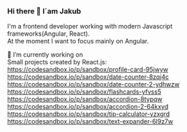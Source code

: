 ### Hi there 👋 I´am Jakub

  I'm a frontend developer working with modern Javascript frameworks(Angular, React).
   <br>
  At the moment I want to focus mainly on Angular.

  🔭 I’m currently working on 
  <br>
  Small projects created by React.js:
  <br>
  https://codesandbox.io/p/sandbox/profile-card-95jwyw
  <br>
  https://codesandbox.io/p/sandbox/date-counter-8zqj4c
  <br>
  https://codesandbox.io/p/sandbox/date-counter-2-ydhwzw
  <br>
  https://codesandbox.io/p/sandbox/flashcards-yfvss5
  <br>
  https://codesandbox.io/p/sandbox/accordion-8typqw
  <br>
  https://codesandbox.io/p/sandbox/accordion-2-64kxyd
  <br>
  https://codesandbox.io/p/sandbox/tip-calculator-yzxgrd
  <br>
  https://codesandbox.io/p/sandbox/text-expander-6l9z7w

